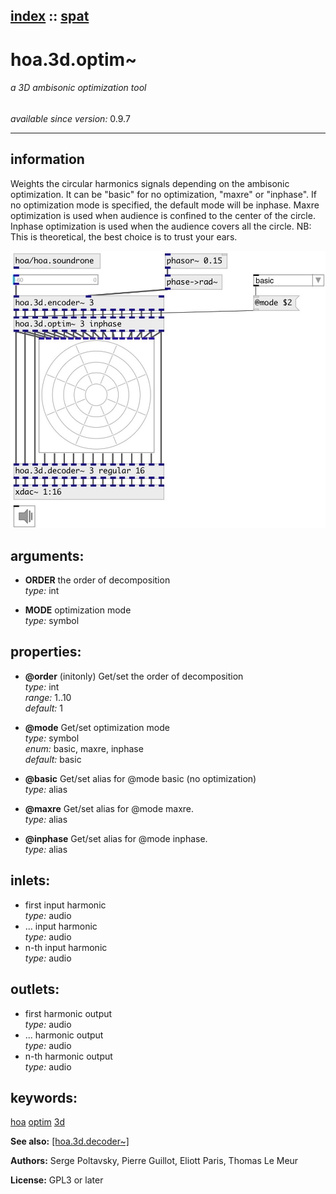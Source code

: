 [index](index.html) :: [spat](category_spat.html)
---

# hoa.3d.optim~

###### a 3D ambisonic optimization tool

*available since version:* 0.9.7

---


## information
Weights the circular harmonics signals depending on the ambisonic optimization. It can be &#34;basic&#34; for no optimization, &#34;maxre&#34; or &#34;inphase&#34;. If no optimization mode is specified, the default mode will be inphase. Maxre optimization is used when audience is confined to the center of the circle. Inphase optimization is used when the audience covers all the circle. NB: This is theoretical, the best choice is to trust your ears.


[![example](../examples/img/hoa.3d.optim~.jpg)](../examples/pd/hoa.3d.optim~.pd)



## arguments:

* **ORDER**
the order of decomposition<br>
_type:_ int<br>

* **MODE**
optimization mode<br>
_type:_ symbol<br>





## properties:

* **@order** (initonly)
Get/set the order of decomposition<br>
_type:_ int<br>
_range:_ 1..10<br>
_default:_ 1<br>

* **@mode** 
Get/set optimization mode<br>
_type:_ symbol<br>
_enum:_ basic, maxre, inphase<br>
_default:_ basic<br>

* **@basic** 
Get/set alias for @mode basic (no optimization)<br>
_type:_ alias<br>

* **@maxre** 
Get/set alias for @mode maxre.<br>
_type:_ alias<br>

* **@inphase** 
Get/set alias for @mode inphase.<br>
_type:_ alias<br>



## inlets:

* first input harmonic<br>
_type:_ audio
* ... input harmonic<br>
_type:_ audio
* n-th input harmonic<br>
_type:_ audio



## outlets:

* first harmonic output<br>
_type:_ audio
* ... harmonic output<br>
_type:_ audio
* n-th harmonic output<br>
_type:_ audio



## keywords:

[hoa](keywords/hoa.html)
[optim](keywords/optim.html)
[3d](keywords/3d.html)



**See also:**
[\[hoa.3d.decoder~\]](hoa.3d.decoder~.html)




**Authors:** Serge Poltavsky, Pierre Guillot, Eliott Paris, Thomas Le Meur




**License:** GPL3 or later






